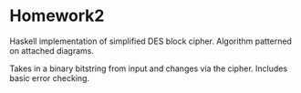 # Homework2

Haskell implementation of simplified DES block cipher. Algorithm patterned on attached diagrams.

Takes in a binary bitstring from input and changes via the cipher.  Includes basic error checking.
